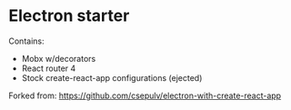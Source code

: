 # Electron starter

Contains:

* Mobx w/decorators
* React router 4
* Stock create-react-app configurations (ejected)

Forked from:
https://github.com/csepulv/electron-with-create-react-app
